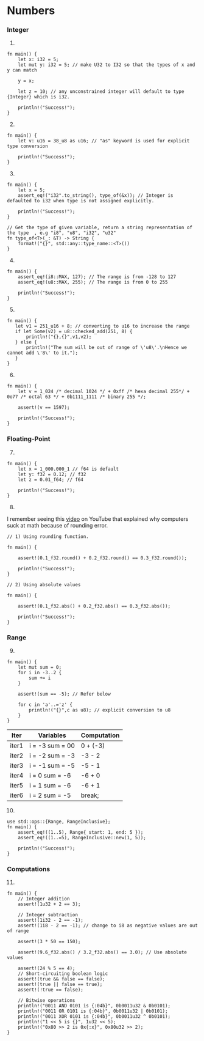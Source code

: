 # Numbers

### Integer

1.  

```rust,editable
fn main() {
    let x: i32 = 5;
    let mut y: i32 = 5; // make U32 to I32 so that the types of x and y can match

    y = x;
    
    let z = 10; // any unconstrained integer will default to type {Integer} which is i32.

    println!("Success!");
}
```

2. 
```rust,editable
fn main() {
    let v: u16 = 38_u8 as u16; // "as" keyword is used for explicit type conversion

    println!("Success!");
}
```
3.   

```rust,editable
fn main() {
    let x = 5;
    assert_eq!("i32".to_string(), type_of(&x)); // Integer is defaulted to i32 when type is not assigned explicitly.

    println!("Success!");
}

// Get the type of given variable, return a string representation of the type  , e.g "i8", "u8", "i32", "u32"
fn type_of<T>(_: &T) -> String {
    format!("{}", std::any::type_name::<T>())
}
```

4.  
```rust,editable
fn main() {
    assert_eq!(i8::MAX, 127); // The range is from -128 to 127 
    assert_eq!(u8::MAX, 255); // The range is from 0 to 255

    println!("Success!");
}
```

5.  
```rust,editable
fn main() {
   let v1 = 251_u16 + 8; // converting to u16 to increase the range
   if let Some(v2) = u8::checked_add(251, 8) {
       println!("{},{}",v1,v2);
   } else {
       println!("The sum will be out of range of \'u8\'.\nHence we cannot add \'8\' to it.");
   }
}
```
6. 
```rust,editable
fn main() {
    let v = 1_024 /* decimal 1024 */ + 0xff /* hexa decimal 255*/ + 0o77 /* octal 63 */ + 0b1111_1111 /* binary 255 */;
    
    assert!(v == 1597);

    println!("Success!");
}
```
### Floating-Point
7. 

```rust,editable
fn main() {
    let x = 1_000.000_1 // f64 is default
    let y: f32 = 0.12; // f32
    let z = 0.01_f64; // f64 

    println!("Success!");
}
```

8. 

I remember seeing this [video](https://www.youtube.com/shorts/s9F8pu5KfyM) on YouTube that explained why computers suck at math because of rounding error.

```rust,editable
// 1) Using rounding function.

fn main() {
    
    assert!(0.1_f32.round() + 0.2_f32.round() == 0.3_f32.round());

    println!("Success!");
}
```

```rust,editable
// 2) Using absolute values

fn main() {
    
    assert!(0.1_f32.abs() + 0.2_f32.abs() == 0.3_f32.abs());

    println!("Success!");
}
```
### Range
9. 

```rust,editable
fn main() {
    let mut sum = 0;
    for i in -3..2 {
        sum += i
    }

    assert!(sum == -5); // Refer below

    for c in 'a'..='z' {
        println!("{}",c as u8); // explicit conversion to u8
    }
}
```
|Iter |Variables                        |Computation             |
|-----|---------------------------------|------------------------|
|iter1| i =	-3	sum =	00	| 	0 + (-3) 	 |	
|iter2| i =	-2	sum =	-3	| 	-3 - 2 		 |
|iter3| i =	-1	sum =	-5	| 	-5 - 1 		 |
|iter4| i =	0	sum =	-6 	| 	-6 + 0 		 |
|iter5| i =	1	sum =	-6 	| 	-6 + 1 		 |
|iter6| i =	2	sum =	-5 	| 	break; 		 |

10. 

```rust,editable
use std::ops::{Range, RangeInclusive};
fn main() {
    assert_eq!((1..5), Range{ start: 1, end: 5 });
    assert_eq!((1..=5), RangeInclusive::new(1, 5));

    println!("Success!");
}
```
### Computations

11. 
```rust,editable
fn main() {
    // Integer addition
    assert!(1u32 + 2 == 3);

    // Integer subtraction
    assert!(1i32 - 2 == -1);
    assert!(1i8 - 2 == -1); // change to i8 as negative values are out of range 
    
    assert!(3 * 50 == 150);

    assert!(9.6_f32.abs() / 3.2_f32.abs() == 3.0); // Use absolute values

    assert!(24 % 5 == 4);
    // Short-circuiting boolean logic
    assert!(true && false == false);
    assert!(true || false == true);
    assert!(!true == false);

    // Bitwise operations
    println!("0011 AND 0101 is {:04b}", 0b0011u32 & 0b0101);
    println!("0011 OR 0101 is {:04b}", 0b0011u32 | 0b0101);
    println!("0011 XOR 0101 is {:04b}", 0b0011u32 ^ 0b0101);
    println!("1 << 5 is {}", 1u32 << 5);
    println!("0x80 >> 2 is 0x{:x}", 0x80u32 >> 2);
}
```
